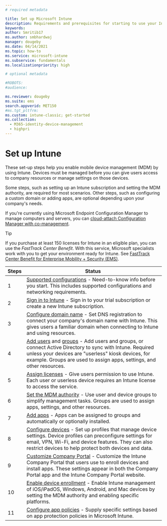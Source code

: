 ```yaml
---
# required metadata

title: Set up Microsoft Intune
description: Requirements and prerequisites for starting to use your Intune subscription
keywords:
author: Smritib17
ms.author: smbhardwaj
manager: dougeby
ms.date: 04/14/2021
ms.topic: how-to
ms.service: microsoft-intune
ms.subservice: fundamentals
ms.localizationpriority: high

# optional metadata

#ROBOTS:
#audience:

ms.reviewer: dougeby
ms.suite: ems
search.appverid: MET150
#ms.tgt_pltfrm:
ms.custom: intune-classic; get-started
ms.collection: 
  - M365-identity-device-management
  - highpri
---
```



# Set up Intune

These set-up steps help you enable mobile device management (MDM) by using Intune. Devices must be managed before you can give users access to company resources or manage settings on those devices.

Some steps, such as setting up an Intune subscription and setting the MDM authority, are required for most scenarios. Other steps, such as configuring a custom domain or adding apps, are optional depending upon your company's needs.

If you're currently using Microsoft Endpoint Configuration Manager to manage computers and servers, you can [cloud-attach Configuration Manager with co-management](/configmgr/comanage/overview).

>[!TIP]
>If you purchase at least 150 licenses for Intune in an eligible plan, you can use the *FastTrack Center Benefit*. With this service, Microsoft specialists work with you to get your environment ready for Intune. See [FastTrack Center Benefit for Enterprise Mobility + Security (EMS)](/enterprise-mobility-security/Solutions/enterprise-mobility-fasttrack-program).

| Steps | Status  |
|---|---|
|   1   | [Supported configurations](supported-devices-browsers.md) - Need-to-know info before you start. This includes supported configurations and networking requirements.|
|   2   |  [Sign in to Intune](account-sign-up.md) - Sign in to your trial subscription or create a new Intune subscription. |
|   3   | [Configure domain name](custom-domain-name-configure.md) - Set DNS registration to connect your company's domain name with Intune. This gives users a familiar domain when connecting to Intune and using resources. |
|   4   | [Add users](users-add.md) and [groups](groups-add.md) - Add users and groups, or connect Active Directory to sync with Intune. Required unless your devices are "userless" kiosk devices, for example. Groups are used to assign apps, settings, and other resources.|
|   5   | [Assign licenses](licenses-assign.md) - Give users permission to use Intune. Each user or userless device requires an Intune license to access the service. |
|   6   | [Set the MDM authority](mdm-authority-set.md) - Use user and device groups to simplify management tasks. Groups are used to assign apps, settings, and other resources. |
|   7   | [Add apps](../apps/apps-add.md) - Apps can be assigned to groups and automatically or optionally installed. |
|   8   | [Configure devices](../configuration/device-profiles.md) - Set up profiles that manage device settings. Device profiles can preconfigure settings for email, VPN, Wi-Fi, and device features. They can also restrict devices to help protect both devices and data. |
|   9   |  [Customize Company Portal](../apps/company-portal-app.md) - Customize the Intune Company Portal that users use to enroll devices and install apps. These settings appear in both the Company Portal app and the Intune Company Portal website.       |
|  10   | [Enable device enrollment](../enrollment/device-enrollment.md) - Enable Intune management of iOS/iPadOS, Windows, Android, and Mac devices by setting the MDM authority and enabling specific platforms. |
|  11   |  [Configure app policies](../apps/app-protection-policy.md) - Supply specific settings based on app protection policies in Microsoft Intune. |
